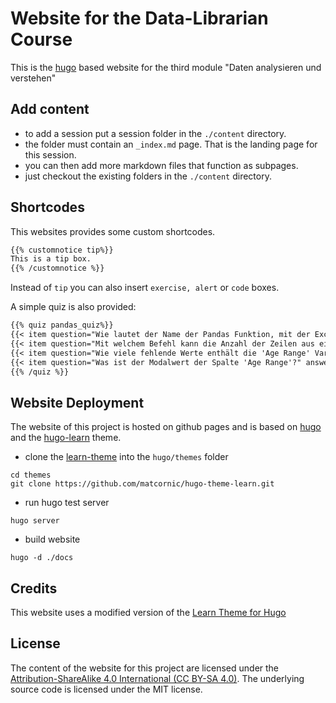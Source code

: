 # Website for the Data-Librarian Course

This is the [hugo](https://gohugo.io/) based website for the third module "Daten analysieren und verstehen"

## Add content

- to add a session put a session folder in the `./content` directory.
- the folder must contain an `_index.md` page. That is the landing page for this session.
- you can then add more markdown files that function as subpages.
- just checkout the existing folders in the `./content` directory.

## Shortcodes

This websites provides some custom shortcodes.

```markdown
{{% customnotice tip%}}
This is a tip box.
{{% /customnotice %}}
```
Instead of `tip` you can also insert `exercise, alert` or `code` boxes.

A simple quiz is also provided:

```markdown
{{% quiz pandas_quiz%}}
{{< item question="Wie lautet der Name der Pandas Funktion, mit der Excel-Dateien eingelesen werden können?" answer=1 choices="read_excel,to_excel,load_excel,from_excel" >}}
{{< item question="Mit welchem Befehl kann die Anzahl der Zeilen aus einem DataFrame auslesen?" answer=2 choices="df.rows,len(df),df.shape[1],df.size" >}}
{{< item question="Wie viele fehlende Werte enthält die 'Age Range' Variable des Datensatzes?" answer=4 choices="40,423448,0,215" >}}
{{< item question="Was ist der Modalwert der Spalte 'Age Range'?" answer=1 choices="'25 to 34 years',91083,423233,'75 years and over'" >}}
{{% /quiz %}}
```

## Website Deployment

The website of this project is hosted on github pages and is based on [hugo](https://gohugo.io/) and the [hugo-learn](https://github.com/matcornic/hugo-theme-learn/) theme.


- clone the [learn-theme](https://learn.netlify.com/en/basics/installation/) into the `hugo/themes` folder
```shell
cd themes
git clone https://github.com/matcornic/hugo-theme-learn.git
```
- run hugo test server
```shell
hugo server
```
- build website
```shell
hugo -d ./docs
```

## Credits

This website uses a modified version of the [Learn Theme for Hugo](https://themes.gohugo.io/theme/hugo-theme-learn/en)

## License

The content of the website for this project are licensed under the [Attribution-ShareAlike 4.0 International (CC BY-SA 4.0)](https://creativecommons.org/licenses/by-sa/4.0/). The underlying source code is licensed under the MIT license.
